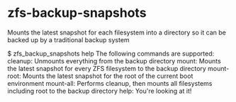 zfs-backup-snapshots
====================

Mounts the latest snapshot for each filesystem into a directory so it can be backed up by a traditional backup system


$ zfs_backup_snapshots help
The following commands are supported:
   cleanup: Unmounts everything from the backup directory
     mount: Mounts the latest snapshot for every ZFS filesystem to the backup directory
mount-root: Mounts the latest snapshot for the root of the current boot environment
 mount-all: Performs cleanup, then mounts all filesystems including root to the backup directory
      help: You're looking at it!

